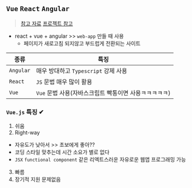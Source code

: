 ## `Vue` `React` `Angular`
> [참고 자료](https://codingapple.com/unit/why-use-vue-over-react/)
> [프로젝트 참고](https://velog.io/@nomadhash)
- react + vue + angular >> `web-app` 만들 때 사용
  - 페이지가 새로고침 되지않고 부드럽게 전환되는 사이트


|종류|특징|
|-----|-----|
|`Angular`|매우 방대하고 `Typescript` 강제 사용|
|`React`|`JS` 문법 매우 많이 활용|
|`Vue`|`Vue` 문법 사용(자바스크립트 빡통이면 사용ㅋㅋㅋㅋㅋ)|

### `Vue.js` 특징 ✔
1. 쉬움
2. Right-way 
  - 자유도가 낮아서 >> 초보에게 좋아??
  - 코딩 스타일 맞추는데 시간 소요가 별로 없다
  - `JSX` `functional component` 같은 리엑트스러운 자유로운 웹앱 프로그래밍 가능
3. 빠름
4. 장기적 지원 문제없음
